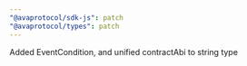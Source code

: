 ```yaml
---
"@avaprotocol/sdk-js": patch
"@avaprotocol/types": patch
---
```


Added EventCondition, and unified contractAbi to string type
